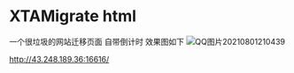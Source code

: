 # XTAMigrate html
一个很垃圾的网站迁移页面
自带倒计时
效果图如下
![QQ图片20210801210439](https://user-images.githubusercontent.com/64115876/127771886-4548fbc2-e73a-470e-9676-9e805a0f1ac2.png)


http://43.248.189.36:16616/
